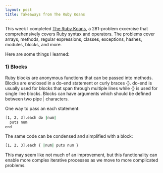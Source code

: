 ```yaml
---
layout: post
title: Takeaways from The Ruby Koans
---
```


This week I completed [The Ruby Koans](http://rubykoans.com/), a 281-problem excercise that comprehensively covers Ruby syntax and operators. The problems cover arrays, methods, regular expressions, classes, exceptions, hashes, modules, blocks, and more. 

Here are some things I learned:

### **1) Blocks** 
Ruby blocks are anonymous functions that can be passed into methods. Blocks are enclosed in a do-end statement or curly braces {}. do-end is usually used for blocks that span through multiple lines while {} is used for single line blocks. Blocks can have arguments which should be defined between two pipe | characters.

One way to pass an each statement:

```sh
[1, 2, 3].each do |num|
  puts num
end
```
The same code can be condensed and simplified with a block:
```sh
[1, 2, 3].each { |num| puts num }
```
This may seem like not much of an improvement, but this functionality can enable more complex iterative processes as we move to more complicated problems.
